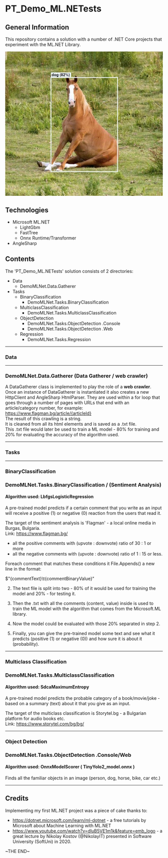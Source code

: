 # PT_Demo_ML.NETests

## General Information

This repository contains a solution with a number of .NET Core projects that experiment with the ML.NET Library.

![Horse Object Detected](PT_Demo_ML.NETests_cover.jpg)

## Technologies

- Microsoft ML\.NET
  - LightGbm
  - FastTree
  - Onnx Runtime/Transformer
- AngleSharp

## Contents

The 'PT_Demo_ML.NETests' solution consists of 2 directories:

- Data
  - DemoMLNet.Data.Gatherer
- Tasks
  - BinaryClassification
    - DemoMLNet.Tasks.BinaryClassification
  - MulticlassClassification
    - DemoMLNet.Tasks.MulticlassClassification
  - ObjectDetection
    - DemoMLNet.Tasks.ObjectDetection .Console
    - DemoMLNet.Tasks.ObjectDetection .Web
  - Regression
    - DemoMLNet.Tasks.Regression

---

### Data

---

### DemoMLNet.Data.Gatherer (Data Gatherer / web crawler)

A DataGatherer class is implemented to play the role of a **web crawler**.  
Once an instance of DataGatherer is instantiated it also creates a new HttpClient and AngleSharp HtmlParser.
They are used within a for loop that goes through a number of pages with URLs that end with an article/category number, for example:  
https://www.flagman.bg/article/{articleId}  
The result of this crawling is a string.  
It is cleaned from all its html elements and is saved as a .txt file.  
This .txt file would later be used to train a ML model - 80% for training and 20% for evaluating the accuracy of the algorithm used.

---

### Tasks

---

### BinaryClassification

### DemoMLNet.Tasks.BinaryClassification / (Sentiment Analysis)

#### **Algorithm used: LbfgsLogisticRegression**

A pre-trained model predicts if a certain comment that you write as an input will receive a positive (1) or negative (0) reaction from the users that read it.

The target of the sentiment analysis is 'Flagman' - a local online media in Burgas, Bulgaria.  
Link: https://www.flagman.bg/

- all the positive comments with (upvote : downvote) ratio of 30 : 1 or more
- all the negative comments with (upvote : downvote) ratio of 1 : 15 or less.

Foreach comment that matches these conditions it File.Appends() a new line in the format:

$"{commentText}\t{commentBinaryValue}"

2. The text file is split into two - 80% of it would be used for training the model and 20% - for testing it.

3. Then the .txt with all the comments (content, value) inside is used to train the ML model with the algorithm that comes from the Microsoft.ML library.

4. Now the model could be evaluated with those 20% separated in step 2.

5. Finally, you can give the pre-trained model some text and see what it predicts (positive (1) or negative (0)) and how sure it is about it (probability).

---

### Multiclass Classification

### DemoMLNet.Tasks.MulticlassClassification

#### **Algorithm used: SdcaMaximumEntropy**

A pre-trained model predicts the probable category of a book/movie/joke - based on a summary (text) about it that you give as an input.

The target of the multiclass classification is Storytel.bg - a Bulgarian platform for audio books etc.  
Link: https://www.storytel.com/bg/bg/

---

### Object Detection

### DemoMLNet.Tasks.ObjectDetection .Console/Web

#### **Algorithm used: OnnxModelScorer ( TinyYolo2_model.onnx )**

Finds all the familiar objects in an image (person, dog, horse, bike, car etc.)

---

## Credits

Implementing my first ML.NET project was a piece of cake thanks to:

- https://dotnet.microsoft.com/learn/ml-dotnet - a free tutorials by Microsoft about Machine Learning with ML.NET
- https://www.youtube.com/watch?v=dluB5VE1m1k&feature=emb_logo - a great lecture by Nikolay Kostov (@NikolayIT) presented in Software University (SoftUni) in 2020.

\~THE END\~
